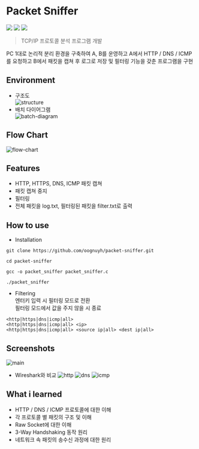 # Packet Sniffer
<img src="https://img.shields.io/badge/C-A8B9CC.svg?&style=for-the-badge&logo=C&logoColor=white"> <img src="https://img.shields.io/badge/Kali Linux-557C94.svg?&style=for-the-badge&logo=KaliLinux&logoColor=white"> <img src="https://img.shields.io/badge/Visual Studio Code-007ACC.svg?&style=for-the-badge&logo=VisualStudioCode&logoColor=white">

> TCP/IP 프로토콜 분석 프로그램 개발

PC 1대로 논리적 분리 환경을 구축하여 A, B를 운영하고 A에서 HTTP / DNS / ICMP를 요청하고 B에서 패킷을 캡쳐 후 로그로 저장 및 필터링 기능을 갖춘 프로그램을 구현

## Environment
* 구조도  
![structure][structure]
* 배치 다이어그램  
![batch-diagram][batch-diagram]

## Flow Chart
![flow-chart][flow-chart]

## Features
* HTTP, HTTPS, DNS, ICMP 패킷 캡쳐
* 패킷 캡쳐 중지
* 필터링
* 전체 패킷을 log.txt, 필터링된 패킷을 filter.txt로 출력

## How to use
* Installation
```
git clone https://github.com/oognuyh/packet-sniffer.git

cd packet-sniffer

gcc -o packet_sniffer packet_sniffer.c

./packet_sniffer
```
* Filtering  
    엔터키 입력 시 필터링 모드로 전환  
    필터링 모드에서 값을 주지 않을 시 종료
```
<http|https|dns|icmp|all> 
<http|https|dns|icmp|all> <ip>
<http|https|dns|icmp|all> <source ip|all> <dest ip|all>
```

## Screenshots
![main][main]

* Wireshark와 비교
![http][http]
![dns][dns]
![icmp][icmp]

## What i learned
* HTTP / DNS / ICMP 프로토콜에 대한 이해
* 각 프로토콜 별 패킷의 구조 및 이해
* Raw Socket에 대한 이해
* 3-Way Handshaking 동작 원리
* 네트워크 속 패킷의 송수신 과정에 대한 원리

[structure]: https://user-images.githubusercontent.com/48203569/124743933-31788f00-df59-11eb-87f9-b5561ecd7cba.png
[batch-diagram]: https://user-images.githubusercontent.com/48203569/124743937-32a9bc00-df59-11eb-8c5b-e4989b86e372.png
[flow-chart]: https://user-images.githubusercontent.com/48203569/124743938-32a9bc00-df59-11eb-91fe-8801a97f80b4.png
[main]: https://user-images.githubusercontent.com/48203569/124743941-33425280-df59-11eb-8094-4b9a0ae0523b.png
[http]: https://user-images.githubusercontent.com/48203569/124743943-33425280-df59-11eb-9fdd-73c1209bde8c.png
[dns]: https://user-images.githubusercontent.com/48203569/124743945-33dae900-df59-11eb-8da1-aacedb182ff0.png
[icmp]: https://user-images.githubusercontent.com/48203569/124743953-350c1600-df59-11eb-9154-0cfe62f0d558.png
